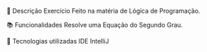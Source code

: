 
📝 Descrição
Exercício Feito na matéria de Lógica de Programação.

📚 Funcionalidades
Resolve uma Equação do Segundo Grau.

🔧 Tecnologias utilizadas
IDE IntelliJ
